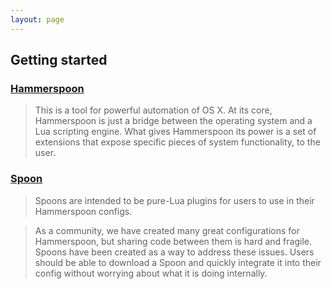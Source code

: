```yaml
---
layout: page
---
```


## Getting started

### [Hammerspoon](http://www.hammerspoon.org/)

>This is a tool for powerful automation of OS X. At its core, Hammerspoon is just a bridge between the operating system and a Lua scripting engine. What gives Hammerspoon its power is a set of extensions that expose specific pieces of system functionality, to the user.
 
### [Spoon](https://github.com/Hammerspoon/hammerspoon/blob/master/SPOONS.md)

> Spoons are intended to be pure-Lua plugins for users to use in their Hammerspoon configs.
  
> As a community, we have created many great configurations for Hammerspoon, but sharing code between them is hard and fragile. Spoons have been created as a way to address these issues. Users should be able to download a Spoon and quickly integrate it into their config without worrying about what it is doing internally.